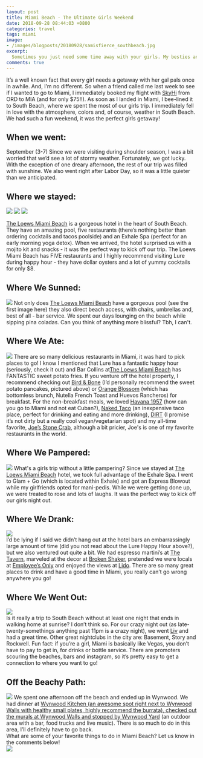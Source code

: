 ```yaml
---
layout: post
title: Miami Beach - The Ultimate Girls Weekend
date: 2018-09-28 08:44:03 +0800
categories: travel
tags: miami
image:
- /images/blogposts/20180928/samisfierce_southbeach.jpg
excerpt:
  Sometimes you just need some time away with your girls. My besties and I were craving some fun in the sun and there's no where better than South Beach!
comments: true
---
```

It’s a well known fact that every girl needs a getaway with her gal pals once in awhile. And, I’m no different. So when a friend called me last week to see if I wanted to go to Miami, I immediately booked my flight with <a href="https://flyskyhi.com/invited/samisfierce" target="blank">SkyHi</a> from ORD to MIA (and for only $75!!). As soon as I landed in Miami, I bee-lined it to South Beach, where we spent the most of our girls trip. I immediately fell in love with the atmosphere, colors and, of course, weather in South Beach. We had such a fun weekend, it was the perfect girls getaway!
<div class="small-space"></div>
<h2>When we went:</h2>
September (3-7)
Since we were visiting during shoulder season, I was a bit worried that we’d see a lot of stormy weather. Fortunately, we got lucky. With the exception of one dreary afternoon, the rest of our trip was filled with sunshine. We also went right after Labor Day, so it was a little quieter than we anticipated.
<div class="small-space"></div>

<h2>Where we stayed:</h2>
<div class="small-space"></div>
<img src="/images/blogposts/20180928/loewsmiami_cheeseboard.jpg">
<img src="/images/blogposts/20180928/samisfierce-loewsbalcony.jpg">
<img src="/images/blogposts/20180928/loews_doubleroom.jpg">
<div class="small-space"></div>

<a href="http://loews.io/samisfierce" target="blank">The Loews Miami Beach</a> is a gorgeous hotel in the heart of South Beach. They have an amazing pool, five restaurants (there’s nothing better than ordering cocktails and tacos poolside) and an Exhale Spa (perfect for an early morning yoga detox). When we arrived, the hotel surprised us with a mojito kit and snacks - it was the perfect way to kick off our trip. The Loews Miami Beach has FIVE restaurants and I highly recommend visiting Lure during happy hour - they have dollar oysters and a lot of yummy cocktails for only $8.
<div class="small-space"></div>

<h2>Where We Sunned:</h2>
<div class="small-space"></div>
<img src="/images/blogposts/20180928/loewsmiami_beach.jpg">
Not only does <a href="http://loews.io/samisfierce" target="blank">The Loews Miami Beach</a> have a gorgeous pool (see the first image here) they also direct beach access, with chairs, umbrellas and, best of all - bar service. We spent our days lounging on the beach while sipping pina coladas. Can you think of anything more blissful? Tbh, I can't.
<div class="small-space"></div>

<h2>Where We Ate:</h2>
<img src="/images/blogposts/20180928/miami_birdandbone.jpg">
There are so many delicious restaurants in Miami, it was hard to pick places to go! I know I mentioned that Lure has a fantastic happy hour (seriously, check it out) and Bar Collins at<a href="http://loews.io/samisfierce" target="blank">The Loews Miami Beach</a> has FANTASTIC sweet potato fries. If you venture off the hotel property, I recommend checking out <a href="https://www.yelp.com/biz/bird-and-bone-miami-beach" target="blank">Bird & Bone</a> (I’d personally recommend the sweet potato pancakes, pictured above) or <a href="https://www.yelp.com/biz/orange-blossom-miami-beach?osq=Breakfast+%26+Brunch" target="blank">Orange Blossom</a> (which has bottomless brunch, Nutella French Toast and Huevos Rancheros) for breakfast. For the non-breakfast meals, we loved <a href="https://www.yelp.com/biz/havana-1957-miami-beach-9?osq=Restaurants" target="blank">Havana 1957</a> (how can you go to Miami and not eat Cuban?), <a href="https://www.yelp.com/biz/naked-taco-miami-beach?osq=Restaurants" target="blank">Naked Taco</a> (an inexpensive taco place, perfect for drinking and eating and more drinking), <a href="https://www.yelp.com/biz/dirt-miami" target="blank">DIRT</a> (I promise it’s not dirty but a really cool vegan/vegetarian spot) and my all-time favorite, <a href="https://www.yelp.com/biz/joes-stone-crab-miami-beach" target=blank">Joe’s Stone Crab</a>, although a bit pricier, Joe's is one of my favorite restaurants in the world.
<div class="small-space"></div>

<h2>Where We Pampered:</h2>
<img src="/images/blogposts/20180928/exhalespa_blowout.jpg">
What's a girls trip without a little pampering? Since we stayed at <a href="http://loews.io/samisfierce" target="blank">The Loews Miami Beach</a> hotel, we took full advantage of the Exhale Spa. I went to Glam + Go (which is located within Exhale) and got an Express Blowout while my girlfriends opted for mani-pedis. While we were getting done up, we were treated to rose and lots of laughs. It was the perfect way to kick off our girls night out.
<div class="small-space"></div>

<h2>Where We Drank:</h2>
<img src="/images/blogposts/20180928/mojito_time.gif">
<div></div>
I’d be lying if I said we didn’t hang out at the hotel bars an embarrassingly large amount of time (did you not read about the Lure Happy Hour above?), but we also ventured out quite a bit. We had espresso martini’s at <a href="https://www.yelp.com/biz/the-tavern-miami-beach" target="blank">The Tavern</a>, marveled at the decor at <a href="https://www.yelp.com/biz/broken-shaker-miami-miami-beach?osq=Restaurants" target="blank">Broken Shaker</a>, pretended we were locals at <a href="https://www.yelp.com/biz/employees-only-miami-beach" target="blank">Employee’s Only</a> and enjoyed the views at <a href="https://www.yelp.com/biz/lido-bayside-grill-miami-beach" target="blank">Lido</a>. There are so many great places to drink and have a good time in Miami, you really can’t go wrong anywhere you go!
<div class="small-space"></div>

<h2>Where We Went Out:</h2>
<img src="/images/blogposts/20180928/liv_nightclub.gif">
<div></div>
Is it really a trip to South Beach without at least one night that ends in walking home at sunrise? I don’t think so. For our crazy night out (as late-twenty-somethings anything past 11pm is a crazy night), we went <a href="https://www.yelp.com/biz/liv-miami-beach-4" target="blank">Liv</a> and had a great time. Other great nightclubs in the city are: Basement, Story and Rockwell. Fun fact: if you’re a girl, Miami is basically like Vegas, you don’t have to pay to get in, for drinks or bottle service. There are promoters scouring the beaches, bars and instagram, so it’s pretty easy to get a connection to where you want to go!
<div class="small-space"></div>

<h2>Off the Beachy Path:</h2>
<img src="/images/blogposts/20180928/samisfierce_wynwood.jpg">
We spent one afternoon off the beach and ended up in Wynwood. We had dinner at <a href="https://www.yelp.com/biz/wynwood-kitchen-and-bar-miami" target="blank">Wynwood Kitchen (an awesome spot right next to Wynwood Walls with healthy small plates, highly recommend the burrata), checked out the murals at Wynwood Walls and stopped by <a href="https://www.yelp.com/biz/the-wynwood-yard-miami?osq=the+yard" target="blank">Wynwood Yard</a> (an outdoor area with a bar, food trucks and live music). There is so much to do in this area, I’ll definitely have to go back.
<div class="space"></div>
What are some of your favorite things to do in Miami Beach? Let us know in the comments below!
<div class="space"></div>
<img src="/images/blogposts/20180928/miamibeach_samisfierce_girlsweekend.jpg">
